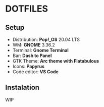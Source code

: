 # DOTFILES

## Setup

- Distribution: **Pop!_OS** 20.04 LTS
- WM: **GNOME** 3.36.2
- Terminal: **Gnome Terminal**
- Bar: **Dash to Panel**
- GTK Theme: **Arc theme with Flatabulous**
- Icons: **Papyrus**
- Code editor: **VS Code**

## Instalation

WIP
